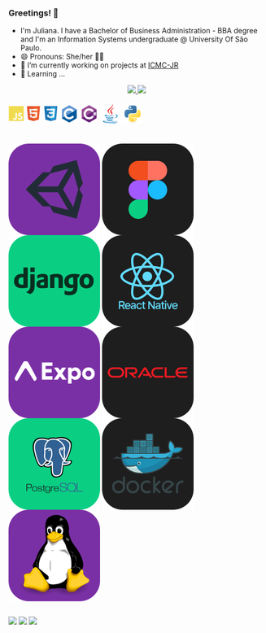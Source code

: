 ### Greetings! 👋

- I'm Juliana. I have a Bachelor of Business Administration - BBA degree and I'm an Information Systems undergraduate @ University Of São Paulo.
- 😄 Pronouns: She/her 🏳️‍🌈
- 🔭 I’m currently working on projects at <a href="https://icmcjunior.com.br/" target="_blank">ICMC-JR</a>
- 🌱 Learning ...

<div align="center">
  <a href="https://github.com/juliana1390">
  <img height="180em" src="https://github-readme-stats.vercel.app/api?username=juliana1390&show_icons=true&theme=ocean_dark&include_all_commits=true&count_private=true"/>
  <img height="180em" src="https://github-readme-stats.vercel.app/api/top-langs/?username=juliana1390&layout=compact&langs_count=7&theme=ocean_dark"/>
</div>
  
<div style="display: inline_block"><br>
  <a href="https://developer.mozilla.org/en-US/docs/Web/JavaScript" target="_blank"><img align="center" alt="JavaScript" height="30" width="30" src="https://raw.githubusercontent.com/devicons/devicon/master/icons/javascript/javascript-plain.svg" target="_blank"></a>
  <a href="https://developer.mozilla.org/pt-BR/docs/Web/HTML" target="_blank"><img align="center" alt="HTML" height="30" width="30" src="https://raw.githubusercontent.com/devicons/devicon/master/icons/html5/html5-original.svg" target="_blank"></a>
  <a href="https://developer.mozilla.org/pt-BR/docs/Web/CSS" target="_blank"><img align="center" alt="CSS" height="30" width="30" src="https://raw.githubusercontent.com/devicons/devicon/master/icons/css3/css3-original.svg" target="_blank"></a>
  <a href="https://www.w3schools.com/c/c_intro.php" target="_blank"><img align="center" alt="C Programming Language" height="35" width="35" src="https://raw.githubusercontent.com/devicons/devicon/master/icons/c/c-original.svg" target="_blank"></a>
  <a href="https://learn.microsoft.com/pt-br/dotnet/csharp/" target="_blank"><img align="center" alt="C Sharp" height="35" width="35" src="https://raw.githubusercontent.com/devicons/devicon/master/icons/csharp/csharp-original.svg" target="_blank"></a>
  <a href="https://docs.oracle.com/en/java/" target="_blank"><img align="center" alt="Java Programming Language" height="40" width="40" src="https://raw.githubusercontent.com/devicons/devicon/master/icons/java/java-original.svg" target="_blank"></a>
  <a href="https://www.python.org/" target="_blank"><img align="center" alt="Python Programming Language" height="40" width="40" src="https://raw.githubusercontent.com/devicons/devicon/master/icons/python/python-original.svg" target="_blank"></a>
</div>

  #
  
<div>
  <a href="https://unity.com/pt" target="_blank"><img align="center" alt="Unity Engine" src="unity.svg" target="_blank"></a>
  <a href="https://www.figma.com/pt-br/" target="_blank"><img align="center" alt="Figma" src="figma.svg" target="_blank"></a>
  <a href="https://www.djangoproject.com/" target="_blank"><img align="center" alt="Django" src="django.svg" target="_blank"></a>
  <a href="https://reactnative.dev/" target="_blank"><img align="center" alt="React Native" src="react_native.svg" target="_blank"></a>
  <a href="https://expo.dev/" target="_blank"><img align="center" alt="Expo" src="expo.svg" target="_blank"></a>
  <a href="https://www.oracle.com/br/" target="_blank"><img align="center" alt="Oracle" src="oracle.svg"></a>
  <a href="https://www.postgresql.org/" target="_blank"><img align="center" alt="PostgreSQL" src="postgresql.svg" target="_blank"></a>
  <a href="https://www.docker.com/" target="_blank"><img align="center" alt="Docker" src="docker.svg" target="_blank"></a>
  <a href="https://www.linux.org/" target="_blank"><img align="center" alt="Linux" src="linux.svg" target="_blank"></a>
</div>
  
  ##
 
<div>
  <a href="https://www.linkedin.com/in/juliana-santos1390/" target="_blank"><img src="https://img.shields.io/badge/-LinkedIn-%230077B5?style=for-the-badge&logo=linkedin&logoColor=white" target="_blank"></a> 
  <a href = "mailto:juliana13290@gmail.com"><img src="https://img.shields.io/badge/Gmail-D14836?style=for-the-badge&logo=gmail&logoColor=white" target="_blank"></a>
 <a href="https://discord.gg/782075408048848917" target="_blank"><img src="https://img.shields.io/badge/Discord-7289DA?style=for-the-badge&logo=discord&logoColor=white" target="_blank"></a>   
</div>

